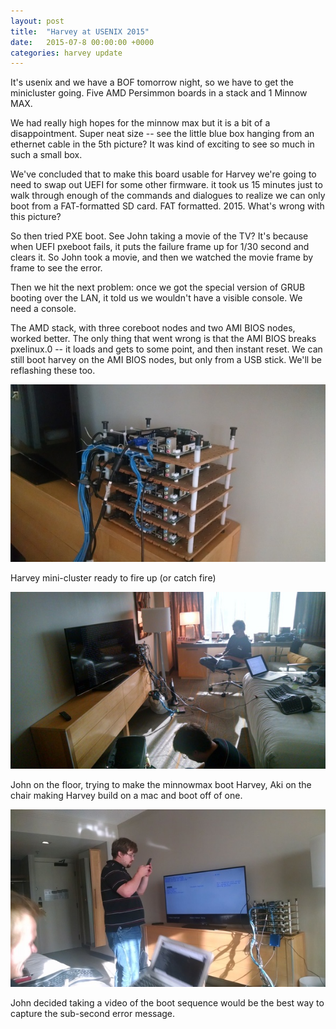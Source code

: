```yaml
---
layout: post
title:  "Harvey at USENIX 2015"
date:   2015-07-8 00:00:00 +0000
categories: harvey update
---
```

It's usenix and we have a BOF tomorrow night, so we have to get the
minicluster going. Five AMD Persimmon boards in a stack and 1 Minnow
MAX.

We had really high hopes for the minnow max but it is a bit of a
disappointment. Super neat size -- see the little blue box hanging
from an ethernet cable in the 5th picture? It was kind of exciting to
see so much in such a small box.

We've concluded that to make this board usable for Harvey we're going
to need to swap out UEFI for some other firmware. it took us 15
minutes just to walk through enough of the commands and dialogues to
realize we can only boot from a FAT-formatted SD card. FAT
formatted. 2015. What's wrong with this picture?

So then tried PXE boot. See John taking a movie of the TV? It's
because when UEFI pxeboot fails, it puts the failure frame up for 1/30
second and clears it. So John took a movie, and then we watched the
movie frame by frame to see the error.

Then we hit the next problem: once we
got the special version of GRUB booting over the LAN, it told
us we wouldn't have a visible console. We need a console.

The AMD stack, with three coreboot nodes and two AMI BIOS nodes,
worked better. The only thing that went wrong is that the AMI BIOS
breaks pxelinux.0 -- it loads and gets to some point, and then instant
reset. We can still boot harvey on the AMI BIOS nodes, but only from a USB stick.
We'll be reflashing these too.

[![mini cluster](/images/usenix2015/thumb-mini-cluster.jpg)](/images/usenix2015/mini-cluster.jpg)

Harvey mini-cluster ready to fire up (or catch fire)

[![boffins to blame](/images/usenix2015/thumb-boffins-to-blame.jpg)](/images/usenix2015/boffins-to-blame.jpg)

John on the floor, trying to make the minnowmax boot
Harvey, Aki on the chair making Harvey build on a mac and boot off of one.

[![video of error](/images/usenix2015/thumb-video-of-error.jpg)](/images/usenix2015/video-of-error.jpg)

John decided taking a video of the boot sequence would
be the best way to capture the sub-second error message.
